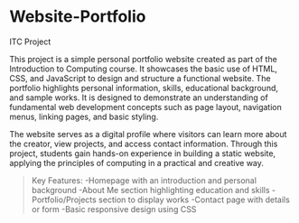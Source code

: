 # Website-Portfolio
ITC  Project

This project is a simple personal portfolio website created as part of the Introduction to Computing course. It showcases the basic use of HTML, CSS, and JavaScript to design and structure a functional website. The portfolio highlights personal information, skills, educational background, and sample works. It is designed to demonstrate an understanding of fundamental web development concepts such as page layout, navigation menus, linking pages, and basic styling.

The website serves as a digital profile where visitors can learn more about the creator, view projects, and access contact information. Through this project, students gain hands-on experience in building a static website, applying the principles of computing in a practical and creative way.

>Key Features:
-Homepage with an introduction and personal background
-About Me section highlighting education and skills
-Portfolio/Projects section to display works
-Contact page with details or form
-Basic responsive design using CSS
